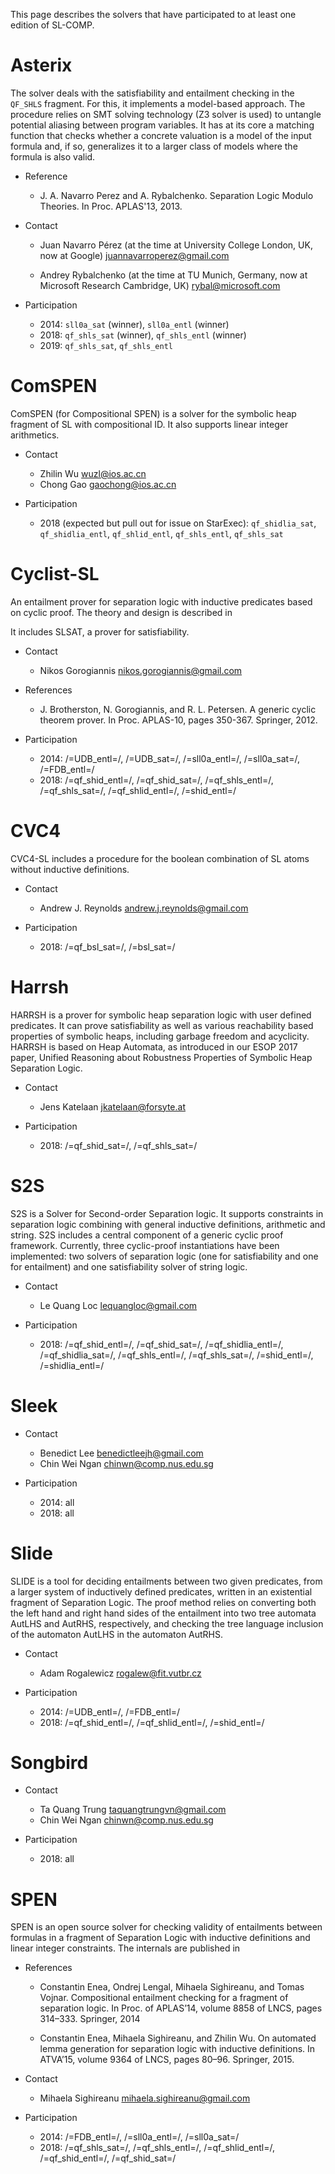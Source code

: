 
This page describes the solvers that have participated to at least one edition of SL-COMP.

# Asterix 

The solver deals with the satisfiability and entailment checking in the
`QF_SHLS` fragment.
For this, it implements a model-based approach.
The procedure relies on SMT solving technology (Z3 solver is used) 
to untangle potential aliasing between program variables.
It has at its core a matching function that checks whether a 
concrete valuation is a model of the input formula and, if so, 
generalizes it to a larger class of models where the formula is also valid.

* Reference
   * J. A. Navarro Perez and A. Rybalchenko. Separation Logic Modulo Theories.
     In Proc. APLAS'13, 2013.

* Contact
   * Juan Navarro Pérez (at the time at University College London, UK, now at Google) 
    <juannavarroperez@gmail.com>

   * Andrey Rybalchenko (at the time at TU Munich, Germany, now at Microsoft Research Cambridge, UK)
     <rybal@microsoft.com>

* Participation
   * 2014: `sll0a_sat` (winner), `sll0a_entl` (winner)
   * 2018: `qf_shls_sat` (winner), `qf_shls_entl` (winner)
   * 2019: `qf_shls_sat`, `qf_shls_entl`


# ComSPEN

ComSPEN (for Compositional SPEN) is a solver for the symbolic heap
fragment of SL with compositional ID. It also supports linear integer
arithmetics.

* Contact
   * Zhilin Wu <wuzl@ios.ac.cn>
   * Chong Gao <gaochong@ios.ac.cn>

* Participation
   * 2018 (expected but pull out for issue on StarExec): `qf_shidlia_sat`, `qf_shidlia_entl`,
   `qf_shlid_entl`, `qf_shls_entl`, `qf_shls_sat`
 
 
# Cyclist-SL

An entailment prover for separation logic with inductive predicates
based on cyclic proof.  The theory and design is described in

It includes SLSAT, a prover for satisfiability.

* Contact
   * Nikos Gorogiannis <nikos.gorogiannis@gmail.com>

* References
   * J. Brotherston, N. Gorogiannis, and R. L. Petersen. A generic cyclic
theorem prover. In Proc. APLAS-10, pages 350-367. Springer, 2012.


* Participation
   * 2014: /=UDB_entl=/, /=UDB_sat=/, /=sll0a_entl=/, /=sll0a_sat=/, /=FDB_entl=/
   * 2018: /=qf_shid_entl=/, /=qf_shid_sat=/,
   /=qf_shls_entl=/, /=qf_shls_sat=/, /=qf_shlid_entl=/,
   /=shid_entl=/


# CVC4

CVC4-SL includes a procedure for the boolean combination of
SL atoms without inductive definitions.

* Contact
   * Andrew J. Reynolds <andrew.j.reynolds@gmail.com>

* Participation
   * 2018: /=qf_bsl_sat=/, /=bsl_sat=/


# Harrsh

HARRSH is a prover for symbolic heap separation logic with user defined predicates. It can prove satisfiability as well as various reachability based properties of symbolic heaps, including garbage freedom and acyclicity. HARRSH is based on Heap Automata, as introduced in our ESOP 2017 paper, Unified Reasoning about Robustness Properties of Symbolic Heap Separation Logic.

* Contact
   * Jens Katelaan <jkatelaan@forsyte.at>

* Participation
   * 2018: /=qf_shid_sat=/, /=qf_shls_sat=/


# S2S

S2S is a Solver for Second-order Separation logic. It supports
constraints in separation logic combining with
general inductive definitions, arithmetic and string.
S2S includes a central component of a generic cyclic proof framework.
Currently, three cyclic-proof instantiations have been implemented:
two solvers of separation logic (one for satisfiability and one for entailment)
and one satisfiability solver of string logic.

* Contact
   * Le Quang Loc <lequangloc@gmail.com>

* Participation
   * 2018: /=qf_shid_entl=/, /=qf_shid_sat=/,
                /=qf_shidlia_entl=/, /=qf_shidlia_sat=/,
                /=qf_shls_entl=/, /=qf_shls_sat=/,
                /=shid_entl=/, /=shidlia_entl=/

# Sleek

* Contact
   * Benedict Lee <benedictleejh@gmail.com>
   * Chin Wei Ngan <chinwn@comp.nus.edu.sg>

* Participation
   * 2014: all
   * 2018: all


# Slide

SLIDE is a tool for deciding entailments between two given predicates,
from a larger system of inductively defined predicates, written in an
existential fragment of Separation Logic. The proof method relies on
converting both the left hand and right hand sides of the entailment
into two tree automata AutLHS and AutRHS, respectively, and checking
the tree language inclusion of the automaton AutLHS in the automaton
AutRHS.

* Contact
   * Adam Rogalewicz <rogalew@fit.vutbr.cz>

* Participation
   * 2014: /=UDB_entl=/, /=FDB_entl=/
   * 2018: /=qf_shid_entl=/, /=qf_shlid_entl=/, /=shid_entl=/


# Songbird

* Contact
   * Ta Quang Trung <taquangtrungvn@gmail.com>
   * Chin Wei Ngan <chinwn@comp.nus.edu.sg>

* Participation
   * 2018: all


#  SPEN

SPEN is an open source solver for checking validity of entailments between formulas
in a fragment of Separation Logic with inductive definitions and linear integer
constraints. The internals are published in

* References
   * Constantin Enea, Ondrej Lengal, Mihaela Sighireanu, and Tomas Vojnar.
   Compositional entailment checking for a fragment of separation logic.
   In Proc. of APLAS’14, volume 8858 of LNCS, pages 314–333. Springer, 2014

   * Constantin Enea, Mihaela Sighireanu, and Zhilin Wu.
   On automated lemma generation for separation logic with inductive definitions.
   In ATVA’15, volume 9364 of LNCS, pages 80–96. Springer, 2015.

* Contact
   * Mihaela Sighireanu <mihaela.sighireanu@gmail.com>

* Participation
   * 2014: /=FDB_entl=/, /=sll0a_entl=/, /=sll0a_sat=/
   * 2018: /=qf_shls_sat=/, /=qf_shls_entl=/, /=qf_shlid_entl=/,
   /=qf_shid_entl=/, /=qf_shid_sat=/
